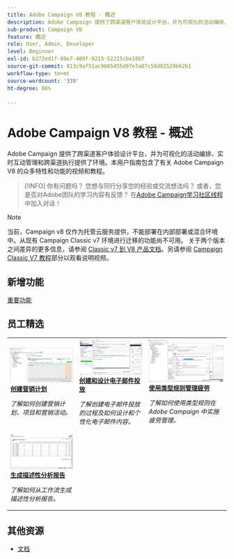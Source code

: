 ```yaml
---
title: Adobe Campaign V8 教程 - 概述
description: Adobe Campaign 提供了跨渠道客户体验设计平台，并为可视化的活动编排、实时互动管理和跨渠道执行提供了环境。本用户指南包含了有关 Adobe Campaign Standard 的众多特性和功能的视频和教程。
sub-product: Campaign V8
feature: 概述
role: User, Admin, Developer
level: Beginner
exl-id: b272ed1f-89e7-489f-9215-52215cbe18b7
source-git-commit: 813c9af51ac9605455d97e7a07c58d02520b62b1
workflow-type: tm+mt
source-wordcount: '339'
ht-degree: 86%

---
```


# Adobe Campaign V8 教程 - 概述

Adobe Campaign 提供了跨渠道客户体验设计平台，并为可视化的活动编排、实时互动管理和跨渠道执行提供了环境。本用户指南包含了有关 Adobe Campaign V8 的众多特性和功能的视频和教程。

>[!INFO]
> 你有问题吗？ 您想与同行分享您的经验或交流想法吗？ 或者，您是否对Adobe团队的学习内容有反馈？ 在[Adobe Campaign学习社区线程](https://experienceleaguecommunities.adobe.com/t5/adobe-campaign-classic/join-the-discussion-around-adobe-campaign-learning/td-p/419096)中加入对话！

>[!NOTE]
> 当前，Campaign v8 仅作为托管云服务提供，不能部署在内部部署或混合环境中。从现有 Campaign Classic v7 环境进行迁移的功能尚不可用。
>关于两个版本之间差异的更多信息，请参阅 [Classic v7 到 V8 产品文档](https://experienceleague.adobe.com/docs/campaign/campaign-v8/start/capability-matrix.html?lang=zh-Hans)。另请参阅 [Campaign Classic V7 教程](https://experienceleague.adobe.com/docs/campaign-classic-learn/tutorials/overview.html?lang=zh-Hans)部分以观看说明视频。

## 新增功能

[重要功能](https://experienceleague.adobe.com/docs/campaign/campaign-v8/start/whats-new.html?lang=zh-Hans)

## 员工精选

<table>
<tr>
  <td>
    <a href="/help/get-started/create-a-marketing-plan-programs-and-campaigns.md">
      <img alt="创建营销计划、项目和营销活动（视频）" src="./assets/333810.jpg"/>
    </a>
    <div>
      <a href="/help/get-started/create-a-marketing-plan-programs-and-campaigns.md">
    <strong>创建营销计划</strong>
    </a>
    </div>
    <p>
    <em>了解如何创建营销计划、项目和营销活动。</em>
    <p>
  </td>
   <td>
    <a href="./content-creation/create-and-design-email-deliveries.md">
      <img alt="创建和设计电子邮件投放（视频）" src="./assets/333476.jpg" />
    </a>
    <div>
      <a href="./content-creation/create-and-design-email-deliveries.md">
    <strong>创建和设计电子邮件投放</strong>
    </a>
    </div> 
    <p>
    <em>了解创建电子邮件投放的过程及如何设计和个性化电子邮件内容。</em>
    <p>
  </td>
  <td>
    <a href="./send-messages/fatigue-management/typology-rules-for-fatigue-management.md">
      <img alt="使用类型规则管理疲劳（视频）" src="./assets/333787.jpg" />
    </a>
    <div>
      <a href="./send-messages/fatigue-management/typology-rules-for-fatigue-management.md">
    <strong>使用类型规则管理疲劳</strong>
    </a>
    </div>
    <p>
    <em>了解如何使用类型规则在 Adobe Campaign 中实施疲劳管理。</em>
    <p>
  </td>
</tr>
<tr>
</td>
  <td>
    <a href="./reporting/generate-a-descriptive-analysis-report.md">
      <img alt="生成描述性分析报告" src="./assets/333994.jpg" />
    </a>
    <div>
      <a href="./reporting/generate-a-descriptive-analysis-report.md">
    <strong>生成描述性分析报告</strong>
    </a>
    </div>
    <p>
    <em>了解如何从工作流生成描述性分析报告。</em>
    <p>
  </td>

</table>

## 其他资源

* [文档](https://experienceleague.adobe.com/docs/campaign-v8.html?lang=zh-Hans)

